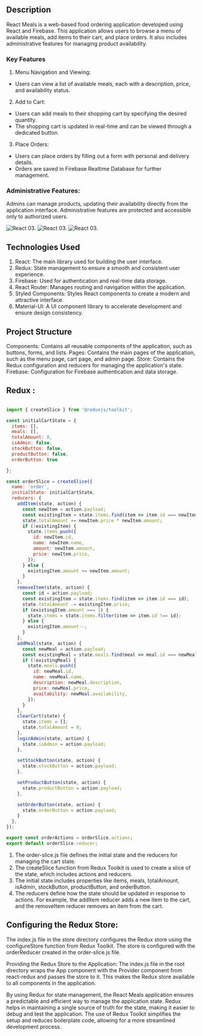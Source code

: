 ## Description

React Meals is a web-based food ordering application developed using React and Firebase. This application allows users to browse a menu of available meals, add items to their cart, and place orders. It also includes administrative features for managing product availability.

### Key Features
1. Menu Navigation and Viewing:
- Users can view a list of available meals, each with a description, price, and availability status.

2. Add to Cart:
- Users can add meals to their shopping cart by specifying the desired quantity.
- The shopping cart is updated in real-time and can be viewed through a dedicated button.

3. Place Orders:
- Users can place orders by filling out a form with personal and delivery details.
- Orders are saved in Firebase Realtime Database for further management.

### Administrative Features:

Admins can manage products, updating their availability directly from the application interface. Administrative features are protected and accessible only to authorized users.

<div class="image columns-1 sm:columns-2 gap-8">

![React 03.](/images/project/07-02.jpg)
![React 03.](/images/project/07-03.jpg)
![React 03.](/images/project/07-04.jpg)

</div>

## Technologies Used
1. React: The main library used for building the user interface.
2. Redux: State management to ensure a smooth and consistent user experience.
3. Firebase: Used for authentication and real-time data storage.
4. React Router: Manages routing and navigation within the application.
5. Styled Components: Styles React components to create a modern and attractive interface.
6. Material-UI: A UI component library to accelerate development and ensure design consistency.

## Project Structure
Components: Contains all reusable components of the application, such as buttons, forms, and lists.
Pages: Contains the main pages of the application, such as the menu page, cart page, and admin page.
Store: Contains the Redux configuration and reducers for managing the application's state.
Firebase: Configuration for Firebase authentication and data storage.

## Redux :


```javascript

import { createSlice } from '@reduxjs/toolkit';

const initialCartState = {
  items: [],
  meals: [],
  totalAmount: 0,
  isAdmin: false,
  stockButton: false,
  productButton: false,
  orderButton: true

};

const orderSlice = createSlice({
  name: 'order',
  initialState: initialCartState,
  reducers: {
    addItem(state, action) {
      const newItem = action.payload;
      const existingItem = state.items.find(item => item.id === newItem.id);
      state.totalAmount += newItem.price * newItem.amount;
      if (!existingItem) {
        state.items.push({
          id: newItem.id,
          name: newItem.name,
          amount: newItem.amount,
          price: newItem.price,
        });
      } else {
        existingItem.amount += newItem.amount;
      }
    },
    removeItem(state, action) {
      const id = action.payload;
      const existingItem = state.items.find(item => item.id === id);
      state.totalAmount -= existingItem.price;
      if (existingItem.amount === 1) {
        state.items = state.items.filter(item => item.id !== id);
      } else {
        existingItem.amount--;
      }
    },
    addMeal(state, action) {
      const newMeal = action.payload;
      const existingMeal = state.meals.find(meal => meal.id === newMeal.id);
      if (!existingMeal) {
        state.meals.push({
          id: newMeal.id,
          name: newMeal.name,
          description: newMeal.description,
          price: newMeal.price,
          availability: newMeal.availability,
        });
      }
    },
    clearCart(state) {
      state.items = [];
      state.totalAmount = 0;
    },
    loginAdmin(state, action) {
      state.isAdmin = action.payload;
    },

    setStockButton(state, action) {
      state.stockButton = action.payload;
    },

    setProductButton(state, action) {
      state.productButton = action.payload;
    },

    setOrderButton(state, action) {
      state.orderButton = action.payload;
    }
  },
});

export const orderActions = orderSlice.actions;
export default orderSlice.reducer;

```

1. The order-slice.js file defines the initial state and the reducers for managing the cart state.
2. The createSlice function from Redux Toolkit is used to create a slice of the state, which includes actions and reducers.
3. The initial state includes properties like items, meals, totalAmount, isAdmin, stockButton, productButton, and orderButton.
4. The reducers define how the state should be updated in response to actions. For example, the addItem reducer adds a new item to the cart, and the removeItem reducer removes an item from the cart.

## Configuring the Redux Store:

The index.js file in the store directory configures the Redux store using the configureStore function from Redux Toolkit. The store is configured with the orderReducer created in the order-slice.js file.

Providing the Redux Store to the Application:
The index.js file in the root directory wraps the App component with the Provider component from react-redux and passes the store to it.
This makes the Redux store available to all components in the application.

By using Redux for state management, the React Meals application ensures a predictable and efficient way to manage the application state. Redux helps in maintaining a single source of truth for the state, making it easier to debug and test the application. The use of Redux Toolkit simplifies the setup and reduces boilerplate code, allowing for a more streamlined development process.
